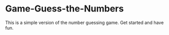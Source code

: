 # Game-Guess-the-Numbers
This is a simple version of the number guessing game. Get started and have fun.
